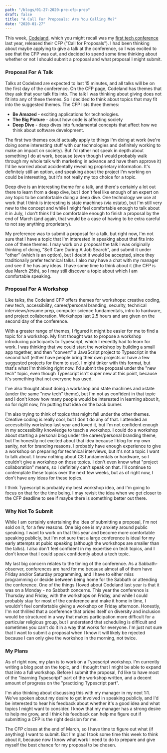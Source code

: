```yaml
---
path: "/blogs/01-27-2020-pre-cfp-prep"
draft: false 
title: "A Call For Proposals: Are You Calling Me?"
date: "2020-01-27"
---
```


This week, [Codeland](https://codelandconf.com/), which you might recall was my [first tech conference](https://www.sarahlkatz.com/blogs/07-29-2019-first-conf-recap) last year, released their CFP ("Call for Proposals"). I had been thinking about maybe applying to give a talk at the conference, so I was excited to see that the CFP was out, and decided to spend some time thinking about whether or not I should submit a proposal and what proposal I might submit.

### Proposal For A Talk
Talks at Codeland are expected to last 15 minutes, and all talks will be on the first day of the conference. On the CFP page, Codeland has themes that they ask that your talk fits into. The talk I was thinking about giving does not fit into any of these themes. So I decided to think about topics that may fit into the suggested themes.
The CFP lists three themes:
- **Be Amazed** - exciting applications for technologies.
- **The Big Picture** - about how code is affecting society
- **Deep Dive** - deep dives into fundamental concepts that affect how we think about software development.

The first two themes could actually apply to things I'm doing at work (we're doing some interesting stuff with our technologies and definitely working to make an impact on society). But I'd rather not speak in depth about something I do at work, because (even though I would probably walk through my whole talk with marketing in advance and have them approve it) I'd be worried about accidentally revealing proprietary information. It's definitely still an option, and speaking about the project I'm working on could be interesting, but it's not really my top choice for a topic.

Deep dive is an interesting theme for a talk, and there's certainly a lot out there to learn from a deep dive, but I don't feel like enough of an expert on any topic to be comfortable doing a deep dive. One technology we use at work that I think is interesting is state machines (via xstate), but I'm still very new to the concept and while I might feel comfortable enough to talk about it in July, I don't think I'd be comfortable enough to finish a proposal by the end of March (and again, that would be a case of having to be extra careful to not say anything proprietary).

My preference was to submit a proposal for a talk, but right now, I'm not sure that I have a topic that I'm interested in speaking about that fits into one of these themes. I may work on a proposal the talk I was originally thinking of doing, "Self Care During A Job Search", and submit it under "other" (which is an option), but I doubt it would be accepted, since they traditionally prefer technical talks. I also may have a chat with my manager and see if he has any ideas. I have some time to think about it (the CFP is due March 25th), so I may still discover a topic about which I am comfortable speaking.

### Proposal For A Workshop
Like talks, the Codeland CFP offers themes for workshops: creative coding, new tech, accessibility, career/personal branding, security, technical interviews/resume prep, computer science fundamentals, intro to hardware, and project collaboration. Workshops last 2.5 hours and are given on the second day of the conference.

With a greater range of themes, I figured it might be easier for me to find a topic for a workshop. My first thought was to propose a workshop introducing participants to Typescript, which I recently had to learn for work. I was thinking that we could start the workshop by building a small app together, and then "convert" a JavaScript project to Typescript in the second half (either have people bring their own projects or have a few suggested projects for them to use). I might tinker with this format, but that's what I'm thinking right now. I'd submit the proposal under the "new tech" topic, even though Typescript isn't super new at this point, because it's something that not everyone has used.

I've also thought about doing a workshop and state machines and xstate (under the same "new tech" theme), but I'm not as confident in that topic and I don't know how many people would be interested in learning about it, so for right now, I'm putting that idea on the back burner.

I'm also trying to think of topics that might fall under the other themes. Creative coding is really cool, but I don't do any of that. I attended an accessibility workshop last year and loved it, but I'm not confident enough in my accessibility knowledge to teach a workshop. I could do a workshop about starting a personal blog under the career/personal branding theme, but I'm honestly not excited about that idea because I blog for my own sanity, not for branding reasons. I probably have enough experience to give a workshop on preparing for technical interviews, but it's not a topic I want to talk about. I know nothing about CS fundamentals or hardware, so I couldn't give a workshop on those topics. I don't even know what "project collaboration" means, so I definitely can't speak on that. I'll continue to contemplate these topics over the next few weeks, but as of right now, I don't have any ideas for these topics.

I think Typescript is probably my best workshop idea, and I'm going to focus on that for the time being. I may revisit the idea when we get closer to the CFP deadline to see if maybe there is something better out there.

### Why Not To Submit
While I am certainly entertaining the idea of submitting a proposal, I'm not sold on it, for a few reasons. One big one is my anxiety around public speaking. I want to work on that this year and become more comfortable speaking publicly, but I'm not sure that a large conference is ideal for my early attempts at pubic speaking (although the workshops are smaller than the talks). I also don't feel confident in my expertise on tech topics, and I don't know that I could speak confidently about a tech topic.

My last big concern relates to the timing of the conference. As a Sabbath-observer, conferences are hard for me because almost all of them have Friday and/or Saturday programming, and I have to either miss programming or decide between being home for the Sabbath or attending the conference. One of the things I loved about Codeland last year is that it was on a Monday - no Sabbath concerns. This year the conference is Thursday and Friday, with the workshops on Friday, and while I could probably stay for most of the conference and make it home in time, I wouldn't feel comfortable giving a workshop on Friday afternoon. Honestly, I'm not thrilled that a conference that prides itself on diversity and inclusion would be structured in a way that makes participation more difficult for a particular religious group, but I understand that scheduling is difficult and sometimes you can't do it in a way that works for everyone. I'm just not sure that I want to submit a proposal when I know it will likely be rejected because I can only give the workshop in the morning, not twice.

### My Plans
As of right now, my plan is to work on a Typescript workshop. I'm currently writing a blog post on the topic, and I thought that I might be able to expand that into a full workshop. Before I submit the proposal, I'd like to have most of the "learning Typescript" part of the workshop written, and a decent amount of progress on the "practicing Typescript part".

I'm also thinking about discussing this with my manager in my next 1:1. We've spoken about my desire to get involved in speaking publicly, and I'd be interested to hear his feedback about whether it's a good idea and what topics I might want to consider. I know that my manager has a strong desire to help me grow, and I think his feedback can help me figure out if submitting a CFP is the right decision for me.

The CFP closes at the end of March, so I have time to figure out what (if anything) I want to submit. But I'm glad I took some time this week to think about it, because now I know what work I need to do to prepare and give myself the best chance for my proposal to be chosen.